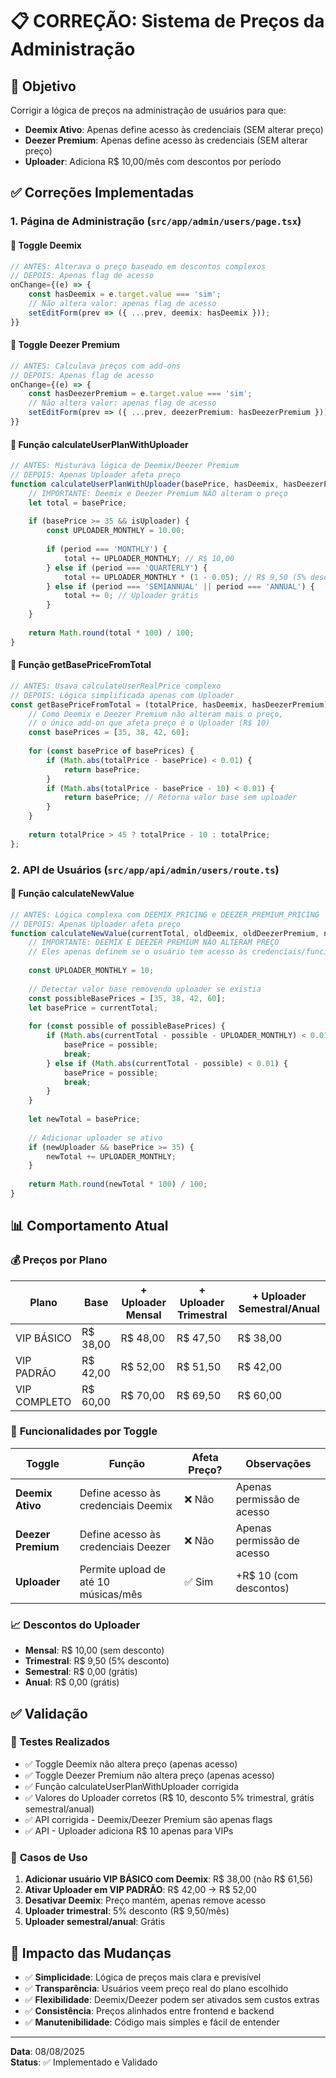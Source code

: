# 📋 CORREÇÃO: Sistema de Preços da Administração

## 🎯 Objetivo
Corrigir a lógica de preços na administração de usuários para que:
- **Deemix Ativo**: Apenas define acesso às credenciais (SEM alterar preço)
- **Deezer Premium**: Apenas define acesso às credenciais (SEM alterar preço)  
- **Uploader**: Adiciona R$ 10,00/mês com descontos por período

## ✅ Correções Implementadas

### 1. **Página de Administração** (`src/app/admin/users/page.tsx`)

#### 🔧 **Toggle Deemix**
```typescript
// ANTES: Alterava o preço baseado em descontos complexos
// DEPOIS: Apenas flag de acesso
onChange={(e) => {
    const hasDeemix = e.target.value === 'sim';
    // Não altera valor: apenas flag de acesso
    setEditForm(prev => ({ ...prev, deemix: hasDeemix }));
}}
```

#### 🔧 **Toggle Deezer Premium**
```typescript
// ANTES: Calculava preços com add-ons
// DEPOIS: Apenas flag de acesso
onChange={(e) => {
    const hasDeezerPremium = e.target.value === 'sim';
    // Não altera valor: apenas flag de acesso
    setEditForm(prev => ({ ...prev, deezerPremium: hasDeezerPremium }));
}}
```

#### 🔧 **Função calculateUserPlanWithUploader**
```typescript
// ANTES: Misturava lógica de Deemix/Deezer Premium
// DEPOIS: Apenas Uploader afeta preço
function calculateUserPlanWithUploader(basePrice, hasDeemix, hasDeezerPremium, isUploader, period) {
    // IMPORTANTE: Deemix e Deezer Premium NÃO alteram o preço
    let total = basePrice;
    
    if (basePrice >= 35 && isUploader) {
        const UPLOADER_MONTHLY = 10.00;
        
        if (period === 'MONTHLY') {
            total += UPLOADER_MONTHLY; // R$ 10,00
        } else if (period === 'QUARTERLY') {
            total += UPLOADER_MONTHLY * (1 - 0.05); // R$ 9,50 (5% desconto)
        } else if (period === 'SEMIANNUAL' || period === 'ANNUAL') {
            total += 0; // Uploader grátis
        }
    }
    
    return Math.round(total * 100) / 100;
}
```

#### 🔧 **Função getBasePriceFromTotal**
```typescript
// ANTES: Usava calculateUserRealPrice complexo
// DEPOIS: Lógica simplificada apenas com Uploader
const getBasePriceFromTotal = (totalPrice, hasDeemix, hasDeezerPremium) => {
    // Como Deemix e Deezer Premium não alteram mais o preço,
    // o único add-on que afeta preço é o Uploader (R$ 10)
    const basePrices = [35, 38, 42, 60];
    
    for (const basePrice of basePrices) {
        if (Math.abs(totalPrice - basePrice) < 0.01) {
            return basePrice;
        }
        if (Math.abs(totalPrice - basePrice - 10) < 0.01) {
            return basePrice; // Retorna valor base sem uploader
        }
    }
    
    return totalPrice > 45 ? totalPrice - 10 : totalPrice;
};
```

### 2. **API de Usuários** (`src/app/api/admin/users/route.ts`)

#### 🔧 **Função calculateNewValue**
```typescript
// ANTES: Lógica complexa com DEEMIX_PRICING e DEEZER_PREMIUM_PRICING
// DEPOIS: Apenas Uploader afeta preço
function calculateNewValue(currentTotal, oldDeemix, oldDeezerPremium, newDeemix, newDeezerPremium, newUploader) {
    // IMPORTANTE: DEEMIX E DEEZER PREMIUM NÃO ALTERAM PREÇO
    // Eles apenas definem se o usuário tem acesso às credenciais/funcionalidades
    
    const UPLOADER_MONTHLY = 10;
    
    // Detectar valor base removendo uploader se existia
    const possibleBasePrices = [35, 38, 42, 60];
    let basePrice = currentTotal;
    
    for (const possible of possibleBasePrices) {
        if (Math.abs(currentTotal - possible - UPLOADER_MONTHLY) < 0.01) {
            basePrice = possible;
            break;
        } else if (Math.abs(currentTotal - possible) < 0.01) {
            basePrice = possible;
            break;
        }
    }
    
    let newTotal = basePrice;
    
    // Adicionar uploader se ativo
    if (newUploader && basePrice >= 35) {
        newTotal += UPLOADER_MONTHLY;
    }
    
    return Math.round(newTotal * 100) / 100;
}
```

## 📊 Comportamento Atual

### 💰 **Preços por Plano**
| Plano | Base | + Uploader Mensal | + Uploader Trimestral | + Uploader Semestral/Anual |
|-------|------|-------------------|----------------------|----------------------------|
| VIP BÁSICO | R$ 38,00 | R$ 48,00 | R$ 47,50 | R$ 38,00 |
| VIP PADRÃO | R$ 42,00 | R$ 52,00 | R$ 51,50 | R$ 42,00 |
| VIP COMPLETO | R$ 60,00 | R$ 70,00 | R$ 69,50 | R$ 60,00 |

### 🎵 **Funcionalidades por Toggle**
| Toggle | Função | Afeta Preço? | Observações |
|--------|---------|--------------|-------------|
| **Deemix Ativo** | Define acesso às credenciais Deemix | ❌ Não | Apenas permissão de acesso |
| **Deezer Premium** | Define acesso às credenciais Deezer | ❌ Não | Apenas permissão de acesso |
| **Uploader** | Permite upload de até 10 músicas/mês | ✅ Sim | +R$ 10 (com descontos) |

### 📈 **Descontos do Uploader**
- **Mensal**: R$ 10,00 (sem desconto)
- **Trimestral**: R$ 9,50 (5% desconto)
- **Semestral**: R$ 0,00 (grátis)
- **Anual**: R$ 0,00 (grátis)

## ✅ Validação

### 🧪 **Testes Realizados**
- ✅ Toggle Deemix não altera preço (apenas acesso)
- ✅ Toggle Deezer Premium não altera preço (apenas acesso)
- ✅ Função calculateUserPlanWithUploader corrigida
- ✅ Valores do Uploader corretos (R$ 10, desconto 5% trimestral, grátis semestral/anual)
- ✅ API corrigida - Deemix/Deezer Premium são apenas flags
- ✅ API - Uploader adiciona R$ 10 apenas para VIPs

### 🎯 **Casos de Uso**
1. **Adicionar usuário VIP BÁSICO com Deemix**: R$ 38,00 (não R$ 61,56)
2. **Ativar Uploader em VIP PADRÃO**: R$ 42,00 → R$ 52,00
3. **Desativar Deemix**: Preço mantém, apenas remove acesso
4. **Uploader trimestral**: 5% desconto (R$ 9,50/mês)
5. **Uploader semestral/anual**: Grátis

## 📝 **Impacto das Mudanças**
- ✅ **Simplicidade**: Lógica de preços mais clara e previsível
- ✅ **Transparência**: Usuários veem preço real do plano escolhido
- ✅ **Flexibilidade**: Deemix/Deezer podem ser ativados sem custos extras
- ✅ **Consistência**: Preços alinhados entre frontend e backend
- ✅ **Manutenibilidade**: Código mais simples e fácil de entender

---
**Data**: 08/08/2025  
**Status**: ✅ Implementado e Validado
